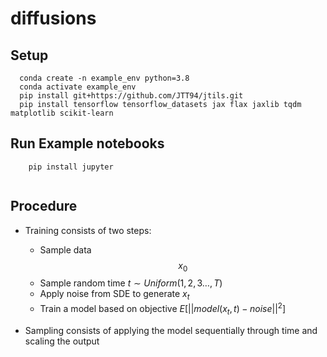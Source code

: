 # diffusions

## Setup
```
  conda create -n example_env python=3.8
  conda activate example_env
  pip install git+https://github.com/JTT94/jtils.git
  pip install tensorflow tensorflow_datasets jax flax jaxlib tqdm matplotlib scikit-learn

```

## Run Example notebooks 
```
    pip install jupyter 
    
```

## Procedure
- Training consists of two steps:
  - Sample data $$x_0$$
  - Sample random time $t \sim Uniform(1,2,3\ldots,T)$
  - Apply noise from SDE to generate $x_t$
  - Train a model based on objective $E[||model(x_t, t) - noise||^2]$

- Sampling consists of applying the model sequentially through time and scaling the output

